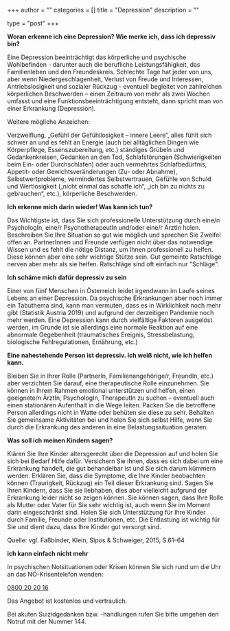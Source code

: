 +++
author = ""
categories = []
title = "Depression"
description = ""
 
type = "post"
+++


**Woran erkenne ich eine Depression? Wie merke ich, dass ich depressiv bin?**

Eine Depression beeinträchtigt das körperliche und psychische Wohlbefinden - darunter auch die berufliche Leistungsfähigkeit, das Familienleben und den Freundeskreis. Schlechte Tage hat jeder von uns, aber wenn Niedergeschlagenheit, Verlust von Freude und Interessen, Antriebslosigkeit und sozialer Rückzug - eventuell begleitet von zahlreichen körperlichen Beschwerden – einen Zeitraum von mehr als zwei Wochen umfasst und eine Funktionsbeeinträchtigung entsteht, dann spricht man von einer Erkrankung (Depression).

Weitere mögliche Anzeichen:

Verzweiflung, „Gefühl der Gefühllosigkeit – innere Leere“, alles fühlt sich schwer an und es fehlt an Energie (auch bei alltäglichen Dingen wie Körperpflege, Essenszubereitung, etc.)
ständiges Grübeln und Gedankenkreisen, Gedanken an den Tod, Schlafstörungen (Schwierigkeiten beim Ein- oder Durchschlafen) oder auch vermehrtes Schlafbedürfnis, Appetit- oder Gewichtsveränderungen (Zu- oder Abnahme), Selbstwertprobleme, vermindertes Selbstvertrauen, Gefühle von Schuld und Wertlosigkeit („nicht einmal das schaffe ich“, „ich bin zu nichts zu gebrauchen“, etc.), körperliche Beschwerden.

**Ich erkenne mich darin wieder! Was kann ich tun?**

Das Wichtigste ist, dass Sie sich professionelle Unterstützung durch eine/n PsychologIn, eine/r PsychotherapeutIn und/oder eine/r ÄrztIn holen. Beschreiben Sie Ihre Situation so gut wie möglich und sprechen Sie Zweifel offen an.
PartnerInnen und Freunde verfügen nicht über das notwendige Wissen und es fehlt die nötige Distanz, um Ihnen professionell zu helfen. Diese können aber eine sehr wichtige Stütze sein. Gut gemeinte Ratschläge nerven aber mehr als sie helfen. Ratschläge sind oft einfach nur "Schläge". 

**Ich schäme mich dafür depressiv zu sein**

Einer von fünf Menschen in Österreich leidet irgendwann im Laufe seines Lebens an einer Depression. Da psychische Erkrankungen aber noch immer ein Tabuthema sind, kann man vermuten, dass es in Wirklichkeit noch mehr gibt (Statistik Austria 2019) und aufgrund der derzeitigen Pandemie noch mehr werden. 
Eine Depression kann durch vielfältige Faktoren ausgelöst werden, im Grunde ist sie allerdings eine normale Reaktion auf eine abnormale Gegebenheit (traumatisches Ereignis, Stressbelastung, biologische Fehlregulationen, Ernährung, etc.)

**Eine nahestehende Person ist depressiv. Ich weiß nicht, wie ich helfen kann.**

Bleiben Sie in Ihrer Rolle (PartnerIn, Familienangehörige/r, FreundIn, etc.) aber verzichten Sie darauf, eine therapeutische Rolle einzunehmen. Sie können in Ihrem Rahmen emotional unterstützen und helfen, einen geeignete/n ÄrztIn, PsychologIn, TherapeutIn zu suchen – eventuell auch einen stationären Aufenthalt in die Wege leiten. Packen Sie die betroffene Person allerdings nicht in Watte oder behüten sie diese zu sehr. Behalten Sie gemeinsame Aktivitäten bei und holen Sie sich selbst Hilfe, wenn Sie durch die Erkrankung des anderen in eine Belastungssituation geraten.

**Was soll ich meinen Kindern sagen?**

Klären Sie Ihre Kinder altersgerecht über die Depression auf und holen Sie sich bei Bedarf Hilfe dafür. Versichern Sie ihnen, dass es sich dabei um eine Erkrankung handelt, die gut behandelbar ist und Sie sich darum kümmern werden. Erklären Sie, dass die Symptome, die Ihre Kinder beobachten können (Traurigkeit, Rückzug) ein Teil dieser Erkrankung sind. Sagen Sie Ihren Kindern, dass Sie sie liebhaben, dies aber vielleicht aufgrund der Erkrankung leider nicht so zeigen können. Sie können sagen, dass Ihre Rolle als Mutter oder Vater für Sie sehr wichtig ist, auch wenn Sie im Moment darin eingeschränkt sind. 
Holen Sie sich Unterstützung für Ihre Kinder durch Familie, Freunde oder Institutionen, etc. Die Entlastung ist wichtig für Sie und dient dazu, dass Ihre Kinder gut versorgt sind.

Quelle: vgl. Faßbinder, Klein, Sipos & Schweiger, 2015, S.61–64

**ich kann einfach nicht mehr**

In psychischen Notsituationen oder Krisen können Sie sich rund um die Uhr an das NÖ-Krisentelefon wenden: 

[<i class="fa fa-phone"></i> 0800 20 20 16](tel:0800202016)

Das Angebot ist kostenlos und vertraulich.

Bei akuten Suizidgedanken bzw. -handlungen rufen Sie bitte umgehen den Notruf mit der Nummer 144.






